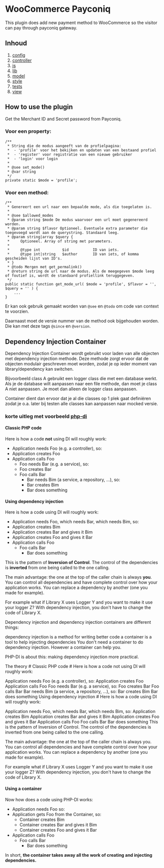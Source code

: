 # WooCommerce Payconiq
  
This plugin does add new payment method to WooCommerce so the visitor can pay through payconiq gateway.

## Inhoud
1. [ config ](config/README.md)
2. [ controller ](controller/README.md)
3. [ js ](js/README.md)
4. [ lib ](lib/README.md)
5. [ model ](model/README.md)
6. [ style ](style/README.md)
7. [ tests ](tests/README.md)
8. [ view ](view/README.md)

## How to use the plugin
Get the Merchant ID and Secret password from Payconiq.

### Voor een property:

    /**
     * String die de modus aangeeft van de profielpagina:
     *  - 'profile' voor het bekijken en updaten van een bestaand profiel
     *  - 'register' voor registratie van een nieuwe gebruiker
     *  - 'login' voor login
     *
     * @see set_mode()
     * @var string
     */
    private static $mode = 'profile';
    
### Voor een method:

    /**
     * Genereert een url naar een bepaalde mode, als die toegelaten is.
     *
     * @see $allowed_modes
     * @param string $mode De modus waarvoor een url moet gegenereerd worden.
     * @param string $flavor Optioneel. Eventuele extra parameter die toegevoegd wordt aan de querystring. Standaard leeg.
     * @param string|array $query {
     *     Optioneel. Array of string met parameters.
     *
     *     @type int          $id           ID van iets.
     *     @type int|string   $author       ID van iets, of komma gescheiden lijst van ID's.
     * }
     * @todo Mergen met get_permalink()
     * @return string de url naar de modus. Als de meegegeven $mode leeg of foutief is, wordt de standaard profiellink teruggegeven.
     */
    public static function get_mode_url( $mode = 'profile', $flavor = '', $query = '' ) {
        ...
    }

Er kan ook gebruik gemaakt worden van `@see` en `@todo` om code van context te voorzien.

Daarnaast moet de versie nummer van de method ook bijgehouden worden. Die kan met deze tags `@since` en `@version`.

## Dependency Injection Container

Dependency Injection Container wordt gebruikt voor laden van alle objecten met dependency injection methode. Deze methode zorgt ervoor dat de objecten modulair geschreven moet worden, zodat je op ieder moment van library/dependency kan switchen.

Bijvoorbeeld class A gebruikt een logger class die met een database werkt. Als je de database wilt aanpassen naar een file methode, dan moet je class A niet aanpassen. Je moet dan alleen de logger class aanpassen.

Container dient dan ervoor dat je al die classes op 1 plek gaat definiëren zodat je o.a. later bij testen alle classes kan aanpassen naar mocked versie.  

### korte uitleg met voorbeeld [php-di](http://php-di.org/doc/understanding-di.html)

#### Classic PHP code #
Here is how a code **not** using DI will roughly work:

- Application needs Foo (e.g. a controller), so:
- Application creates Foo
- Application calls Foo
    - Foo needs Bar (e.g. a service), so:
    - Foo creates Bar
    - Foo calls Bar
        - Bar needs Bim (a service, a repository, …), so:
        - Bar creates Bim
        - Bar does something

#### Using dependency injection #
Here is how a code using DI will roughly work:

- Application needs Foo, which needs Bar, which needs Bim, so:
- Application creates Bim
- Application creates Bar and gives it Bim
- Application creates Foo and gives it Bar
- Application calls Foo
    - Foo calls Bar
        - Bar does something
        
This is the pattern of **Inversion of Control**. The control of the dependencies is **inverted** from one being called to the one calling.

The main advantage: the one at the top of the caller chain is always **you**. You can control all dependencies and have complete control over how your application works. You can replace a dependency by another (one you made for example).

For example what if Library X uses Logger Y and you want to make it use your logger Z? With dependency injection, you don't have to change the code of Library X.


Dependency injection and dependency injection containers are different things:

dependency injection is a method for writing better code
a container is a tool to help injecting dependencies
You don't need a container to do dependency injection. However a container can help you.

PHP-DI is about this: making dependency injection more practical.

The theory #
Classic PHP code #
Here is how a code not using DI will roughly work:

Application needs Foo (e.g. a controller), so:
Application creates Foo
Application calls Foo
Foo needs Bar (e.g. a service), so:
Foo creates Bar
Foo calls Bar
Bar needs Bim (a service, a repository, …), so:
Bar creates Bim
Bar does something
Using dependency injection #
Here is how a code using DI will roughly work:

Application needs Foo, which needs Bar, which needs Bim, so:
Application creates Bim
Application creates Bar and gives it Bim
Application creates Foo and gives it Bar
Application calls Foo
Foo calls Bar
Bar does something
This is the pattern of Inversion of Control. The control of the dependencies is inverted from one being called to the one calling.

The main advantage: the one at the top of the caller chain is always you. You can control all dependencies and have complete control over how your application works. You can replace a dependency by another (one you made for example).

For example what if Library X uses Logger Y and you want to make it use your logger Z? With dependency injection, you don't have to change the code of Library X.

#### Using a container #
Now how does a code using PHP-DI works:

- Application needs Foo so:
- Application gets Foo from the Container, so:
    - Container creates Bim
    - Container creates Bar and gives it Bim
    - Container creates Foo and gives it Bar
- Application calls Foo
    - Foo calls Bar
        - Bar does something
        
In short, **the container takes away all the work of creating and injecting dependencies.**

